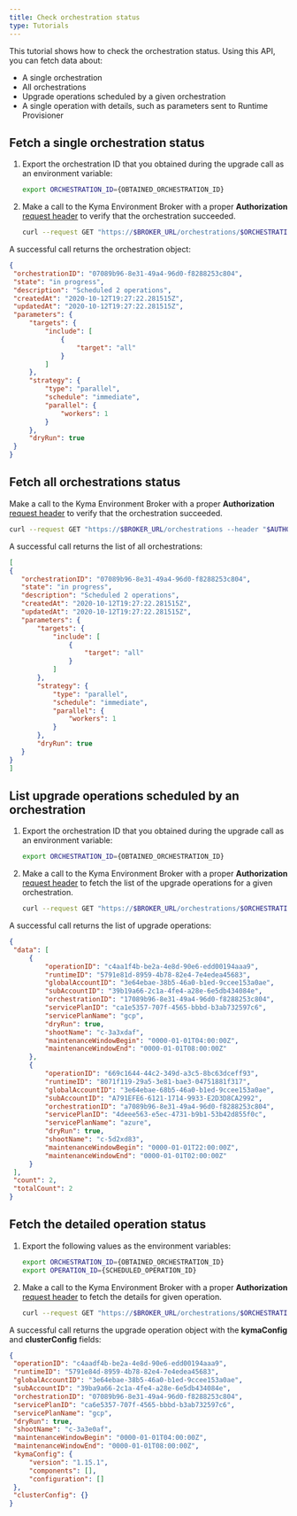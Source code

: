 ```yaml
---
title: Check orchestration status
type: Tutorials
---
```


This tutorial shows how to check the orchestration status. Using this API, you can fetch data about:
- A single orchestration
- All orchestrations
- Upgrade operations scheduled by a given orchestration
- A single operation with details, such as parameters sent to Runtime Provisioner

## Fetch a single orchestration status

1. Export the orchestration ID that you obtained during the upgrade call as an environment variable:

   ```bash
   export ORCHESTRATION_ID={OBTAINED_ORCHESTRATION_ID}
   ```

2. Make a call to the Kyma Environment Broker with a proper **Authorization** [request header](#details-authorization) to verify that the orchestration succeeded.

   ```bash
   curl --request GET "https://$BROKER_URL/orchestrations/$ORCHESTRATION_ID --header "$AUTHORIZATION_HEADER""
   ```

A successful call returns the orchestration object:

   ```json
{
    "orchestrationID": "07089b96-8e31-49a4-96d0-f8288253c804",
    "state": "in progress",
    "description": "Scheduled 2 operations",
    "createdAt": "2020-10-12T19:27:22.281515Z",
    "updatedAt": "2020-10-12T19:27:22.281515Z",
    "parameters": {
        "targets": {
            "include": [
                {
                    "target": "all"
                }
            ]
        },
        "strategy": {
            "type": "parallel",
            "schedule": "immediate",
            "parallel": {
                "workers": 1
            }
        },
        "dryRun": true
    }
}
   ```

## Fetch all orchestrations status

Make a call to the Kyma Environment Broker with a proper **Authorization** [request header](#details-authorization) to verify that the orchestration succeeded.

   ```bash
   curl --request GET "https://$BROKER_URL/orchestrations --header "$AUTHORIZATION_HEADER""
   ```

A successful call returns the list of all orchestrations:

   ```json
[
  {
      "orchestrationID": "07089b96-8e31-49a4-96d0-f8288253c804",
      "state": "in progress",
      "description": "Scheduled 2 operations",
      "createdAt": "2020-10-12T19:27:22.281515Z",
      "updatedAt": "2020-10-12T19:27:22.281515Z",
      "parameters": {
          "targets": {
              "include": [
                  {
                      "target": "all"
                  }
              ]
          },
          "strategy": {
              "type": "parallel",
              "schedule": "immediate",
              "parallel": {
                  "workers": 1
              }
          },
          "dryRun": true
      }
  }
]
   ```

## List upgrade operations scheduled by an orchestration

1. Export the orchestration ID that you obtained during the upgrade call as an environment variable:

   ```bash
   export ORCHESTRATION_ID={OBTAINED_ORCHESTRATION_ID}
   ```

2. Make a call to the Kyma Environment Broker with a proper **Authorization** [request header](#details-authorization) to fetch the list of the upgrade operations for a given orchestration.

   ```bash
   curl --request GET "https://$BROKER_URL/orchestrations/$ORCHESTRATION_ID/operations --header "$AUTHORIZATION_HEADER""
   ```

A successful call returns the list of upgrade operations:

   ```json
{
    "data": [
        {
            "operationID": "c4aa1f4b-be2a-4e8d-90e6-edd00194aaa9",
            "runtimeID": "5791e81d-8959-4b78-82e4-7e4edea45683",
            "globalAccountID": "3e64ebae-38b5-46a0-b1ed-9ccee153a0ae",
            "subAccountID": "39b19a66-2c1a-4fe4-a28e-6e5db434084e",
            "orchestrationID": "17089b96-8e31-49a4-96d0-f8288253c804",
            "servicePlanID": "ca1e5357-707f-4565-bbbd-b3ab732597c6",
            "servicePlanName": "gcp",
            "dryRun": true,
            "shootName": "c-3a3xdaf",
            "maintenanceWindowBegin": "0000-01-01T04:00:00Z",
            "maintenanceWindowEnd": "0000-01-01T08:00:00Z"
        },
        {
            "operationID": "669c1644-44c2-349d-a3c5-8bc63dceff93",
            "runtimeID": "8071f119-29a5-3e81-bae3-04751881f317",
            "globalAccountID": "3e64ebae-68b5-46a0-b1ed-9ccee153a0ae",
            "subAccountID": "A791EFE6-6121-1714-9933-E2D3D8CA2992",
            "orchestrationID": "a7089b96-8e31-49a4-96d0-f8288253c804",
            "servicePlanID": "4deee563-e5ec-4731-b9b1-53b42d855f0c",
            "servicePlanName": "azure",
            "dryRun": true,
            "shootName": "c-5d2xd83",
            "maintenanceWindowBegin": "0000-01-01T22:00:00Z",
            "maintenanceWindowEnd": "0000-01-01T02:00:00Z"
        }
    ],
    "count": 2,
    "totalCount": 2
}
   ```

## Fetch the detailed operation status

1. Export the following values as the environment variables:

   ```bash
   export ORCHESTRATION_ID={OBTAINED_ORCHESTRATION_ID}
   export OPERATION_ID={SCHEDULED_OPERATION_ID}
   ```

2. Make a call to the Kyma Environment Broker with a proper **Authorization** [request header](#details-authorization) to fetch the details for given operation.

   ```bash
   curl --request GET "https://$BROKER_URL/orchestrations/$ORCHESTRATION_ID/operations/$OPERATION_ID --header "$AUTHORIZATION_HEADER""
   ```

A successful call returns the upgrade operation object with the **kymaConfig** and **clusterConfig** fields:

   ```json
{
    "operationID": "c4aadf4b-be2a-4e8d-90e6-edd00194aaa9",
    "runtimeID": "5791e84d-8959-4b78-82e4-7e4edea45683",
    "globalAccountID": "3e64ebae-38b5-46a0-b1ed-9ccee153a0ae",
    "subAccountID": "39ba9a66-2c1a-4fe4-a28e-6e5db434084e",
    "orchestrationID": "07089b96-8e31-49a4-96d0-f8288253c804",
    "servicePlanID": "ca6e5357-707f-4565-bbbd-b3ab732597c6",
    "servicePlanName": "gcp",
    "dryRun": true,
    "shootName": "c-3a3e0af",
    "maintenanceWindowBegin": "0000-01-01T04:00:00Z",
    "maintenanceWindowEnd": "0000-01-01T08:00:00Z",
    "kymaConfig": {
        "version": "1.15.1",
        "components": [],
        "configuration": []
    },
    "clusterConfig": {}
}
   ```
